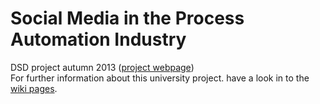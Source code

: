 Social Media in the Process Automation Industry
=============

DSD project autumn 2013 ([project webpage][1])  
For further information about this university project. have a look in to the [wiki pages][2].






[1]: http://www.fer.unizg.hr/rasip/dsd/projects/social_media_in_the_process_automation_industry
[2]: https://github.com/iNeedCode/abb-be-social/wiki